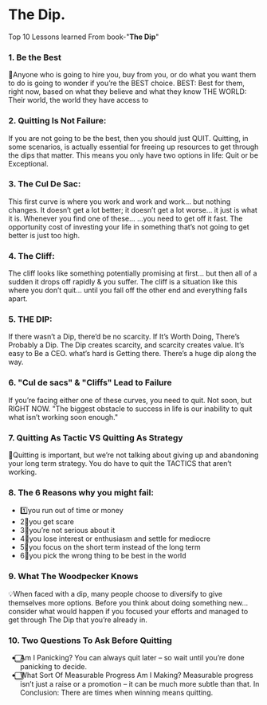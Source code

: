 # The Dip.

Top 10  Lessons learned From book-"**The Dip**"

### 1. Be the Best
🥇Anyone who is going to hire you, buy from you, or do what you want them to do is going to wonder if you’re the BEST choice.
BEST: Best for them, right now, based on what they believe and what they know
THE WORLD: Their world, the world they have access to

### 2. Quitting Is Not Failure:
  If you are not going to be the best, then you should just QUIT. Quitting, in some scenarios, is actually                     essential for freeing up resources to get through the dips that matter.
  This means you only have two options in life:
  Quit or be Exceptional.

### 3. The Cul De Sac:
This first curve is where you work and work and work… but nothing changes. It doesn’t get a lot better; it doesn’t get a lot worse… it just is what it is.
Whenever you find one of these...
...you need to get off it fast.
The opportunity cost of investing your life in something that’s not going to get better is just too high.

### 4. The Cliff:
The cliff looks like something potentially promising at first… but then all of a sudden it drops off rapidly & you suffer.
The cliff is a situation like this where you don’t quit… until you fall off the other end and everything falls apart.

### 5. THE DIP:
If there wasn’t a Dip, there’d be no scarcity. If It’s Worth Doing, There’s Probably a Dip. The Dip creates scarcity, and scarcity creates value.
It’s easy to Be a CEO. what’s hard is Getting there. There’s a huge dip along the way.

### 6. "Cul de sacs" & "Cliffs" Lead to Failure
If you’re facing either one of these curves, you need to quit. Not soon, but RIGHT NOW.
"The biggest obstacle to success in life is our inability to quit what isn’t working soon enough."

### 7. Quitting As Tactic VS Quitting As Strategy
🔄Quitting is important, but we’re not talking about giving up and abandoning your long term strategy.
You do have to quit the TACTICS that aren’t working.

### 8. The 6 Reasons why you might fail:
  - 1️⃣you run out of time or money
  - 2⃣you get scare
  - 3⃣you’re not serious about it
  - 4⃣you lose interest or enthusiasm and settle for mediocre
  - 5⃣you focus on the short term instead of the long term
  - 6⃣you pick the wrong thing to be best in the world

### 9. What The Woodpecker Knows
💡When faced with a dip, many people choose to diversify to give themselves more options.
Before you think about doing something new… consider what would happen if you focused your efforts and managed to get through The Dip that you’re already in.

### 10. Two Questions To Ask Before Quitting
  - ⃣Am I Panicking?
   You can always quit later – so wait until you’re done panicking to decide.
  - ⃣What Sort Of Measurable Progress Am I Making?
    Measurable progress isn’t just a raise or a promotion – it can be much more subtle than that.
In Conclusion:
There are times when winning means quitting.
                                    